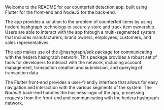 Welcome to the README for our counterfeit detection app, built using Flutter for the front-end and NodeJS for the back-end.

The app provides a solution to the problem of counterfeit items by using hedera hashgraph technology to securely store and track item ownership. Users are able to interact with the app through a multi-segmented system that includes manufacturers, brand owners, employees, customers, and sales representatives.

The app makes use of the @hashgraph/sdk package for communicating with the hedera hashgraph network. This package provides a robust set of tools for developers to interact with the network, including account management, transaction creation and submission, and querying of transaction data.

The Flutter front-end provides a user-friendly interface that allows for easy navigation and interaction with the various segments of the system. The NodeJS back-end handles the business logic of the app, processing requests from the front-end and communicating with the hedera hashgraph network.
